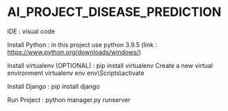 # AI_PROJECT_DISEASE_PREDICTION

IDE : visual code 

Install Python : in this project use python 3.9.5 (link : https://www.python.org/downloads/windows/)

Install virtualenv (OPTIONAL) : pip install virtualenv
          Create a new virtual environment 
          virtualenv env
          env\Scripts\activate 
    
Install Django : pip install django 

Run Project : python manager.py runserver 
